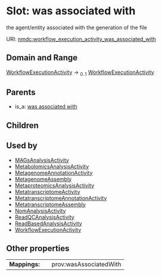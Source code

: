 
# Slot: was associated with


the agent/entity associated with the generation of the file

URI: [nmdc:workflow_execution_activity_was_associated_with](https://microbiomedata/meta/workflow_execution_activity_was_associated_with)


## Domain and Range

[WorkflowExecutionActivity](WorkflowExecutionActivity.md) &#8594;  <sub>0..1</sub> [WorkflowExecutionActivity](WorkflowExecutionActivity.md)

## Parents

 *  is_a: [was associated with](was_associated_with.md)

## Children


## Used by

 * [MAGsAnalysisActivity](MAGsAnalysisActivity.md)
 * [MetabolomicsAnalysisActivity](MetabolomicsAnalysisActivity.md)
 * [MetagenomeAnnotationActivity](MetagenomeAnnotationActivity.md)
 * [MetagenomeAssembly](MetagenomeAssembly.md)
 * [MetaproteomicsAnalysisActivity](MetaproteomicsAnalysisActivity.md)
 * [MetatranscriptomeActivity](MetatranscriptomeActivity.md)
 * [MetatranscriptomeAnnotationActivity](MetatranscriptomeAnnotationActivity.md)
 * [MetatranscriptomeAssembly](MetatranscriptomeAssembly.md)
 * [NomAnalysisActivity](NomAnalysisActivity.md)
 * [ReadQCAnalysisActivity](ReadQCAnalysisActivity.md)
 * [ReadBasedAnalysisActivity](ReadBasedAnalysisActivity.md)
 * [WorkflowExecutionActivity](WorkflowExecutionActivity.md)

## Other properties

|  |  |  |
| --- | --- | --- |
| **Mappings:** | | prov:wasAssociatedWith |

